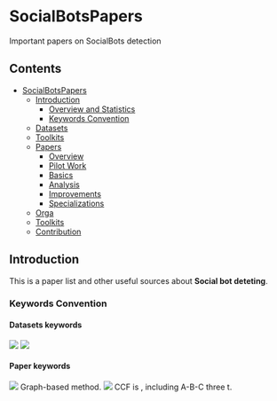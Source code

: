 # SocialBotsPapers
Important papers on SocialBots detection

## Contents

- [SocialBotsPapers](#social-bots-papers)
  - [Introduction](#introduction)
    - [Overview and Statistics](#statistics)
    - [Keywords Convention](#keywords-convention)
  - [Datasets](#datasets)
  - [Toolkits](#toolkits)
  - [Papers](#papers)
    - [Overview](#overview)
    - [Pilot Work](#pilot-work)
    - [Basics](#basics)
    - [Analysis](#analysis)
    - [Improvements](#improvements)
    - [Specializations](#specializations)
  - [Orga](#toolkits)
  - [Toolkits](#toolkits)
  - [Contribution](#contribution)


## Introduction

This is a paper list and other useful sources about **Social bot deteting**. 

### Keywords Convention


#### Datasets keywords
![](https://img.shields.io/badge/Engilsh-Twitter-blue)
![](https://img.shields.io/badge/Chinese-Weibo-red)

#### Paper keywords
![](https://img.shields.io/badge/-Graph--Based-orange) Graph-based method.
![](https://img.shields.io/badge/Conference-CCF--A-green) CCF is , including A-B-C three t.
